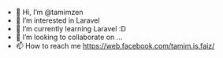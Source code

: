 - 👋 Hi, I’m @tamimzen
- 👀 I’m interested in Laravel
- 🌱 I’m currently learning Laravel :D
- 💞️ I’m looking to collaborate on ...
- 📫 How to reach me https://web.facebook.com/tamim.is.faiz/

<!---
tamimzen/tamimzen is a ✨ special ✨ repository because its `README.md` (this file) appears on your GitHub profile.
You can click the Preview link to take a look at your changes.
--->
